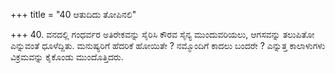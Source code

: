 +++
title = "40 ಆತುದಿದು ತೋಪಿನಲಿ"

+++
40. ವನದಲ್ಲಿ ಗಂಧರ್ವರ ಅತಿರೇಕವನ್ನು ಸೈರಿಸಿ ಕೌರವ ಸೈನ್ಯ ಮುಂದುವರಿಯಲು,  ಆಗಸವನ್ನು ತಲುಪಿತೋ ಎನ್ನುವಂತೆ ಧೂಳೆದ್ದಿತು. ಮನುಷ್ಯರಿಗೆ ಹೆದರಿಕೆ ಹೋಯಿತೇ ? ನಮ್ಮೊಂದಿಗೆ ಕಾದಲು ಬಂದರೇ ? ಎನ್ನುತ್ತ ಕಾಲಾಳುಗಳು ವಿಕ್ರಮವನ್ನು ಕೈಕೊಂಡು ಮುಂದೊತ್ತಿದರು.